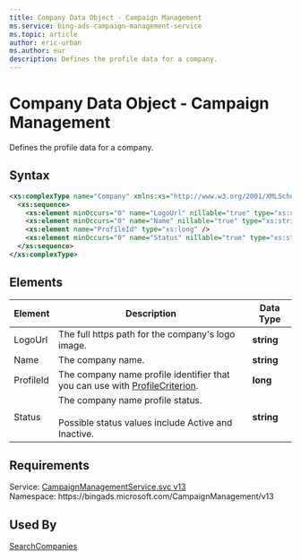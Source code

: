 ```yaml
---
title: Company Data Object - Campaign Management
ms.service: bing-ads-campaign-management-service
ms.topic: article
author: eric-urban
ms.author: eur
description: Defines the profile data for a company.
---
```

# Company Data Object - Campaign Management
Defines the profile data for a company. 

## Syntax
```xml
<xs:complexType name="Company" xmlns:xs="http://www.w3.org/2001/XMLSchema">
  <xs:sequence>
    <xs:element minOccurs="0" name="LogoUrl" nillable="true" type="xs:string" />
    <xs:element minOccurs="0" name="Name" nillable="true" type="xs:string" />
    <xs:element name="ProfileId" type="xs:long" />
    <xs:element minOccurs="0" name="Status" nillable="true" type="xs:string" />
  </xs:sequence>
</xs:complexType>
```

## <a name="elements"></a>Elements

|Element|Description|Data Type|
|-----------|---------------|-------------|
|<a name="logourl"></a>LogoUrl|The full https path for the company's logo image.|**string**|
|<a name="name"></a>Name|The company name.|**string**|
|<a name="profileid"></a>ProfileId|The company name profile identifier that you can use with [ProfileCriterion](profilecriterion.md#profileid).|**long**|
|<a name="status"></a>Status|The company name profile status.<br/><br/>Possible status values include Active and Inactive.|**string**|

## Requirements
Service: [CampaignManagementService.svc v13](https://campaign.api.bingads.microsoft.com/Api/Advertiser/CampaignManagement/v13/CampaignManagementService.svc)  
Namespace: https\://bingads.microsoft.com/CampaignManagement/v13  

## Used By
[SearchCompanies](searchcompanies.md)  
